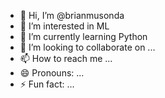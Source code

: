 - 👋 Hi, I’m @brianmusonda
- 👀 I’m interested in ML
- 🌱 I’m currently learning Python
- 💞️ I’m looking to collaborate on ...
- 📫 How to reach me ...
- 😄 Pronouns: ...
- ⚡ Fun fact: ...

<!---
brianmusonda/brianmusonda is a ✨ special ✨ repository because its `README.md` (this file) appears on your GitHub profile.
You can click the Preview link to take a look at your changes.
--->

